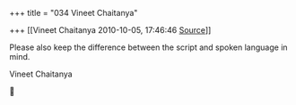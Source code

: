 +++
title = "034 Vineet Chaitanya"

+++
[[Vineet Chaitanya	2010-10-05, 17:46:46 [Source](https://groups.google.com/g/bvparishat/c/fqLVDoS6wK0)]]



Please also keep the difference between the script and spoken language in mind.  
  
Vineet Chaitanya



